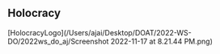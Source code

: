 ## Holocracy 
[HolocracyLogo](/Users/ajai/Desktop/DOAT/2022-WS-DO/2022ws_do_aj/Screenshot 2022-11-17 at 8.21.44 PM.png)